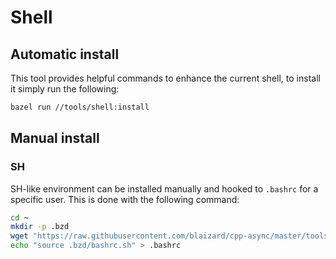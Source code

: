 # Shell

## Automatic install

This tool provides helpful commands to enhance the current shell, to install it simply run the following:

```sh
bazel run //tools/shell:install
```

## Manual install

### SH

SH-like environment can be installed manually and hooked to `.bashrc` for a specific user.
This is done with the following command:

```sh
cd ~
mkdir -p .bzd
wget "https://raw.githubusercontent.com/blaizard/cpp-async/master/tools/shell/sh/bashrc.sh" -O .bzd/bashrc.sh
echo "source .bzd/bashrc.sh" > .bashrc
```
